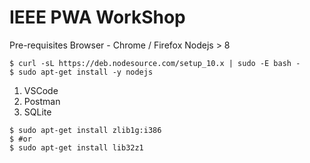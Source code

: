# IEEE PWA WorkShop
Pre-requisites
Browser - Chrome / Firefox
Nodejs > 8
```
$ curl -sL https://deb.nodesource.com/setup_10.x | sudo -E bash -
$ sudo apt-get install -y nodejs
```
1. VSCode
2. Postman
3. SQLite
```
$ sudo apt-get install zlib1g:i386
$ #or
$ sudo apt-get install lib32z1
```
